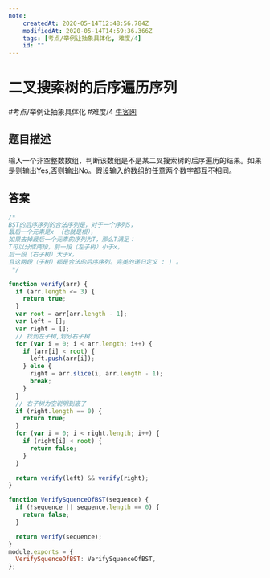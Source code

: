 ```yaml
---
note:
    createdAt: 2020-05-14T12:48:56.784Z
    modifiedAt: 2020-05-14T14:59:36.366Z
    tags: [考点/举例让抽象具体化, 难度/4]
    id: ""
---
```

# 二叉搜索树的后序遍历序列
#考点/举例让抽象具体化 #难度/4  [牛客网](https://www.nowcoder.com/practice/a861533d45854474ac791d90e447bafd?tpId=13&tqId=11176&tPage=4&rp=4&ru=/ta/coding-interviews&qru=/ta/coding-interviews/question-ranking)
<!-- @crossnote.comment "id":"b371c7d5-193b-4993-b487-69df83f7f80f" -->  
## 题目描述
输入一个非空整数数组，判断该数组是不是某二叉搜索树的后序遍历的结果。如果是则输出Yes,否则输出No。假设输入的数组的任意两个数字都互不相同。

## 答案

```javascript
/*
BST的后序序列的合法序列是，对于一个序列S，
最后一个元素是x （也就是根），
如果去掉最后一个元素的序列为T，那么T满足：
T可以分成两段，前一段（左子树）小于x，
后一段（右子树）大于x，
且这两段（子树）都是合法的后序序列。完美的递归定义 : ) 。
 */

function verify(arr) {
  if (arr.length <= 3) {
    return true;
  }
  var root = arr[arr.length - 1];
  var left = [];
  var right = [];
  // 找到左子树,划分右子树
  for (var i = 0; i < arr.length; i++) {
    if (arr[i] < root) {
      left.push(arr[i]);
    } else {
      right = arr.slice(i, arr.length - 1);
      break;
    }
  }
  // 右子树为空说明到底了
  if (right.length == 0) {
    return true;
  }
  for (var i = 0; i < right.length; i++) {
    if (right[i] < root) {
      return false;
    }
  }

  return verify(left) && verify(right);
}

function VerifySquenceOfBST(sequence) {
  if (!sequence || sequence.length == 0) {
    return false;
  }

  return verify(sequence);
}
module.exports = {
  VerifySquenceOfBST: VerifySquenceOfBST,
};
```